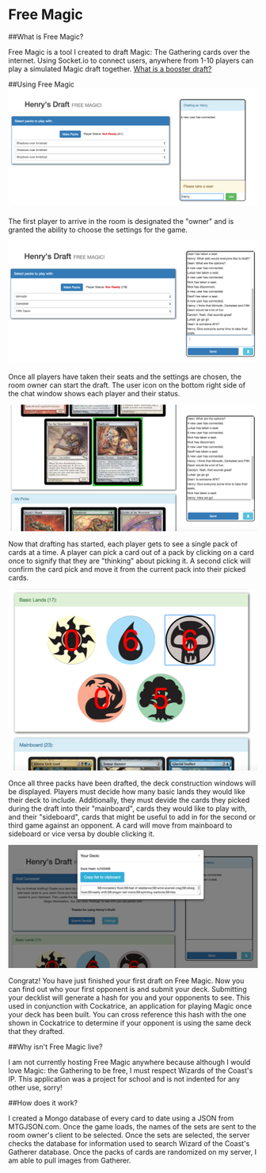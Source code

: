 # Free Magic


##What is Free Magic?

  Free Magic is a tool I created to draft Magic: The Gathering cards over the internet.  Using Socket.io to connect users, anywhere from 1-10 players can play a simulated Magic draft together.  [What is a booster draft?](http://magic.wizards.com/en/articles/archive/lo/basics-booster-draft-2014-11-03)
  
##Using Free Magic
![Into to Free Magic](https://raw.githubusercontent.com/HenryHall/Free-Magic/master/images/first.png)


The first player to arrive in the room is designated the "owner" and is granted the ability to choose the settings for the game.


![What Next?](https://raw.githubusercontent.com/HenryHall/Free-Magic/master/images/second.png)


Once all players have taken their seats and the settings are chosen, the room owner can start the draft.  The user icon on the bottom right side of the chat window shows each player and their status.


![Let the games begin!](https://raw.githubusercontent.com/HenryHall/Free-Magic/master/images/third.png)


Now that drafting has started, each player gets to see a single pack of cards at a time.  A player can pick a card out of a pack by clicking on a card once to signify that they are "thinking" about picking it.  A second click will confirm the card pick and move it from the current pack into their picked cards.


![Finishing Up](https://raw.githubusercontent.com/HenryHall/Free-Magic/master/images/fourth.png)


Once all three packs have been drafted, the deck construction windows will be displayed.  Players must decide how many basic lands they would like their deck to include.  Additionally, they must devide the cards they picked during the draft into their "mainboard", cards they would like to play with, and their "sideboard", cards that might be useful to add in for the second or third game against an opponent.  A card will move from mainboard to sideboard or vice versa by double clicking it.


![Submit!](https://raw.githubusercontent.com/HenryHall/Free-Magic/master/images/fifth.png)


Congratz!  You have just finished your first draft on Free Magic.  Now you can find out who your first opponent is and submit your deck.  Submitting your decklist will generate a hash for you and your opponents to see.  This used in conjunction with Cockatrice, an application for playing Magic once your deck has been built.  You can cross reference this hash with the one shown in Cockatrice to determine if your opponent is using the same deck that they drafted.

##Why isn't Free Magic live?

  I am not currently hosting Free Magic anywhere because although I would love Magic: the Gathering to be free, I must respect Wizards of the Coast's IP.  This application was a project for school and is not indented for any other use, sorry!
  
##How does it work?

  I created a Mongo database of every card to date using a JSON from MTGJSON.com.  Once the game loads, the names of the sets are sent to the room owner's client to be selected.  Once the sets are selected, the server checks the database for information used to search Wizard of the Coast's Gatherer database.  Once the packs of cards are randomized on my server, I am able to pull images from Gatherer.
